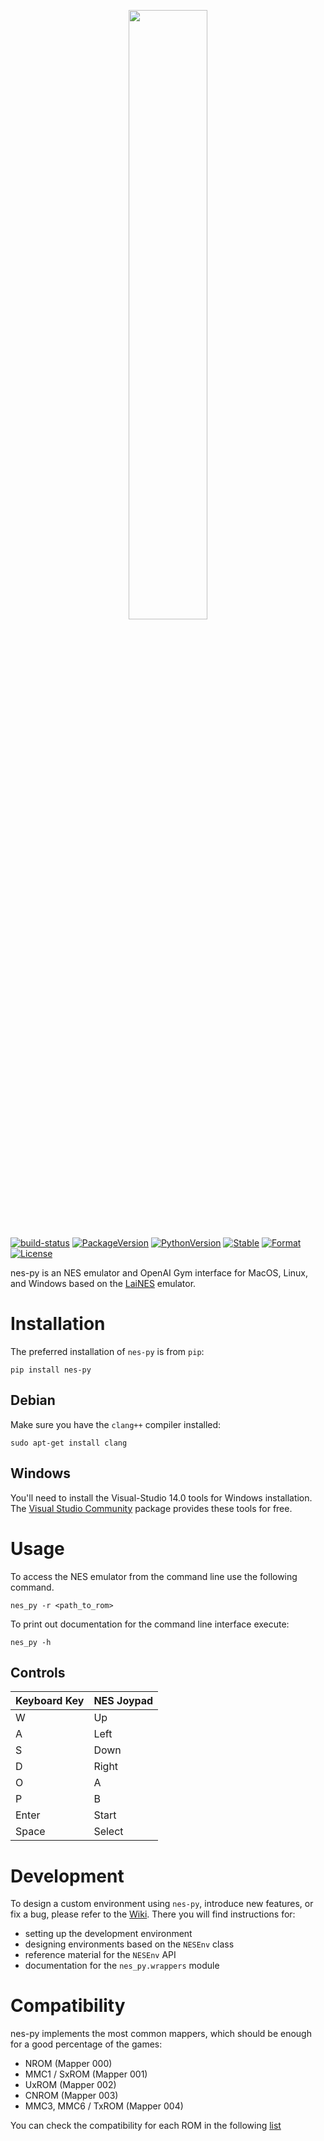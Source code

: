 <p align="center">
<img
    src="https://user-images.githubusercontent.com/2184469/42918029-a8364c66-8ad1-11e8-8147-2653091ccd38.png"
    width="50%"
/>
</p>

[![build-status][]][ci-server]
[![PackageVersion][pypi-version]][pypi-home]
[![PythonVersion][python-version]][python-home]
[![Stable][pypi-status]][pypi-home]
[![Format][pypi-format]][pypi-home]
[![License][pypi-license]](LICENSE)

[build-status]: https://travis-ci.com/Kautenja/nes-py.svg?token=FCkX2qMNHzx2qWEzZZMP&branch=master
[ci-server]: https://travis-ci.com/Kautenja/nes-py
[pypi-version]: https://badge.fury.io/py/nes-py.svg
[pypi-license]: https://img.shields.io/pypi/l/nes-py.svg
[pypi-status]: https://img.shields.io/pypi/status/nes-py.svg
[pypi-format]: https://img.shields.io/pypi/format/nes-py.svg
[pypi-home]: https://badge.fury.io/py/nes-py
[python-version]: https://img.shields.io/pypi/pyversions/nes-py.svg
[python-home]: https://python.org

nes-py is an NES emulator and OpenAI Gym interface for MacOS, Linux, and
Windows based on the [LaiNES](https://github.com/AndreaOrru/LaiNES) emulator.

# Installation

The preferred installation of `nes-py` is from `pip`:

```shell
pip install nes-py
```

## Debian

Make sure you have the `clang++` compiler installed:

```shell
sudo apt-get install clang
```

## Windows

You'll need to install the Visual-Studio 14.0 tools for Windows installation.
The [Visual Studio Community](https://visualstudio.microsoft.com/downloads/)
package provides these tools for free.

# Usage

To access the NES emulator from the command line use the following command.

```shell
nes_py -r <path_to_rom>
```

To print out documentation for the command line interface execute:

```shell
nes_py -h
```

## Controls

| Keyboard Key | NES Joypad |
|:-------------|:-----------|
| W            | Up         |
| A            | Left       |
| S            | Down       |
| D            | Right      |
| O            | A          |
| P            | B          |
| Enter        | Start      |
| Space        | Select     |

# Development

To design a custom environment using `nes-py`, introduce new features, or fix
a bug, please refer to the [Wiki](https://github.com/Kautenja/nes-py/wiki).
There you will find instructions for:

-   setting up the development environment
-   designing environments based on the `NESEnv` class
-   reference material for the `NESEnv` API
-   documentation for the `nes_py.wrappers` module

# Compatibility

nes-py implements the most common mappers, which should be enough for a good
percentage of the games:

-   NROM (Mapper 000)
-   MMC1 / SxROM (Mapper 001)
-   UxROM (Mapper 002)
-   CNROM (Mapper 003)
-   MMC3, MMC6 / TxROM (Mapper 004)

You can check the compatibility for each ROM in the following
[list](https://github.com/Kautenja/nes-py/blob/master/nesmapper.txt)
